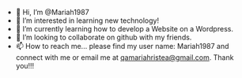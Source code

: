 - 👋 Hi, I’m @Mariah1987
- 👀 I’m interested in learning new technology! 
- 🌱 I’m currently learning how to develop a Website on a Wordpress. 
- 💞️ I’m looking to collaborate on github with my friends.
- 📫 How to reach me... please find my user name: Mariah1987 and connect with me or email me at qamariahristea@gmail.com. Thank you!!!

<!---
Mariah1987 is a ✨ special ✨ repository because its `README.md` (this file) appears on your GitHub profile.
You can click the Preview link to take a look at your changes.
--->
